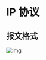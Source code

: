 # IP 协议

## 报文格式

![img](https://img2018.cnblogs.com/blog/1362576/201811/1362576-20181116115913413-2081101586.png)

